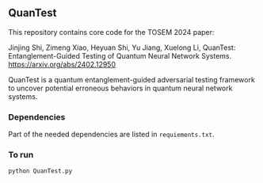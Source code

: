 ## QuanTest
This repository contains core code for the TOSEM 2024 paper: 

Jinjing Shi, Zimeng Xiao, Heyuan Shi, Yu Jiang, Xuelong Li, QuanTest: Entanglement-Guided Testing of Quantum Neural Network Systems. https://arxiv.org/abs/2402.12950

QuanTest is a quantum entanglement-guided adversarial testing framework to uncover potential erroneous behaviors in quantum neural network systems.

### Dependencies

Part of the needed dependencies are listed in ` requiements.txt `.

### To run

```
python QuanTest.py
```



